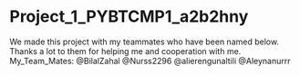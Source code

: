 # Project_1_PYBTCMP1_a2b2hny
We made this project with my teammates who have been named below. 
Thanks a lot to them for helping me and cooperation with me.
My_Team_Mates: @BilalZahal @Nurss2296 @alierengunaltili @Aleynanurrr
